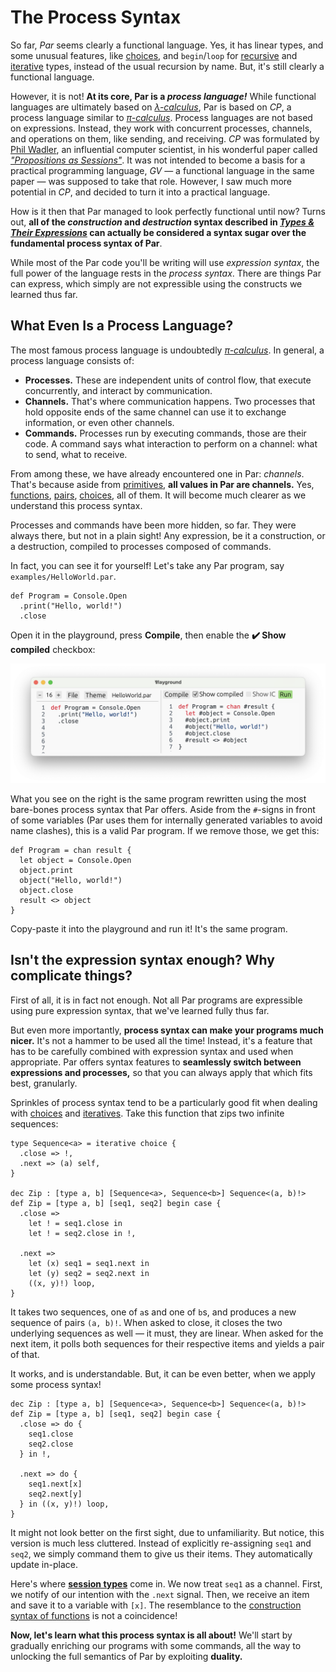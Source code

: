 # The Process Syntax

So far, _Par_ seems clearly a functional language. Yes, it has linear types, and some unusual
features, like [choices](./types/choice.md), and `begin`/`loop` for
[recursive](./types/recursive.md) and [iterative](./types/iterative.md) types, instead of the
usual recursion by name. But, it's still clearly a functional language.

However, it is not! **At its core, Par is a _process language!_** While functional languages
are ultimately based on [_λ-calculus_](https://en.wikipedia.org/wiki/Lambda_calculus), Par is
based on _CP_, a process language similar to [_π-calculus_](https://en.wikipedia.org/wiki/Π-calculus).
Process languages are not based on expressions. Instead, they work with concurrent processes,
channels, and operations on them, like sending, and receiving. _CP_ was formulated by
[Phil Wadler](https://en.wikipedia.org/wiki/Philip_Wadler), an influential computer scientist,
in his wonderful paper called [_"Propositions as Sessions"_](https://www.pure.ed.ac.uk/ws/portalfiles/portal/18383989/Wadler_2012_Propositions_as_Sessions.pdf). It was not intended to become a basis
for a practical programming language, _GV_ — a functional language in the same paper — was supposed
to take that role. However, I saw much more potential in _CP_, and decided to turn it into
a practical language.

How is it then that Par managed to look perfectly functional until now? Turns out,
**all of the _construction_ and _destruction_ syntax described in [_Types & Their Expressions_](./types.md) can actually be considered a syntax sugar over the fundamental process syntax of Par**.

While most of the Par code you'll be writing will use _expression syntax_, the full power of the
language rests in the _process syntax_. There are things Par can express, which simply are not
expressible using the constructs we learned thus far.

## What Even Is a Process Language?

The most famous process language is undoubtedly [_π-calculus_](https://en.wikipedia.org/wiki/Π-calculus). In general, a process
language consists of:
- **Processes.** These are independent units of control flow, that execute concurrently, and interact by communication.
- **Channels.** That's where communication happens. Two processes that hold opposite ends of the same channel can use it
  to exchange information, or even other channels.
- **Commands.** Processes run by executing commands, those are their code. A command says what interaction to perform on a channel:
  what to send, what to receive.

From among these, we have already encountered one in Par: _channels_. That's because aside from
[primitives](./structure/strings_and_numbers.md), **all values in Par are channels.** Yes,
[functions](./types/function.md), [pairs](./types/pair.md), [choices](./types/choice.md), all of them. It will become much
clearer as we understand this process syntax.

Processes and commands have been more hidden, so far. They were always there, but not in a plain sight! Any expression, be
it a construction, or a destruction, compiled to processes composed of commands.

In fact, you can see it for yourself! Let's take any Par program, say `examples/HelloWorld.par`.

```par
def Program = Console.Open
  .print("Hello, world!")
  .close
```

Open it in the playground, press **Compile**, then enable the **✔️ Show compiled** checkbox:

![Hello World compiled to process syntax](./images/process_syntax_1.png)

What you see on the right is the same program rewritten using the most bare-bones process syntax that Par offers.
Aside from the `#`-signs in front of some variables (Par uses them for internally generated variables to avoid
name clashes), this is a valid Par program. If we remove those, we get this:

```par
def Program = chan result {
  let object = Console.Open
  object.print
  object("Hello, world!")
  object.close
  result <> object
}
```

Copy-paste it into the playground and run it! It's the same program.

## Isn't the expression syntax enough? Why complicate things?

First of all, it is in fact not enough. Not all Par programs are expressible using pure expression syntax, that we've learned
fully thus far.

But even more importantly, **process syntax can make your programs much nicer.** It's not a hammer to be used all the time!
Instead, it's a feature that has to be carefully combined with expression syntax and used when appropriate. Par offers syntax
features to **seamlessly switch between expressions and processes,** so that you can always apply that which fits best, granularly.

Sprinkles of process syntax tend to be a particularly good fit when dealing with [choices](./types/choice.md) and
[iteratives](./types/iterative.md). Take this function that zips two infinite sequences:

```par
type Sequence<a> = iterative choice {
  .close => !,
  .next => (a) self,
}

dec Zip : [type a, b] [Sequence<a>, Sequence<b>] Sequence<(a, b)!>
def Zip = [type a, b] [seq1, seq2] begin case {
  .close =>
    let ! = seq1.close in
    let ! = seq2.close in !,

  .next =>
    let (x) seq1 = seq1.next in
    let (y) seq2 = seq2.next in
    ((x, y)!) loop,
}
```

It takes two sequences, one of `a`s and one of `b`s, and produces a new sequence of pairs `(a, b)!`. When asked to close, it
closes the two underlying sequences as well — it must, they are linear. When asked for the next item, it polls both sequences
for their respective items and yields a pair of that.

It works, and is understandable. But, it can be even better, when we apply some process syntax!

```par
dec Zip : [type a, b] [Sequence<a>, Sequence<b>] Sequence<(a, b)!>
def Zip = [type a, b] [seq1, seq2] begin case {
  .close => do {
    seq1.close
    seq2.close
  } in !,

  .next => do {
    seq1.next[x]
    seq2.next[y]
  } in ((x, y)!) loop,
}
```

It might not look better on the first sight, due to unfamiliarity. But notice, this version is much less cluttered. Instead
of explicitly re-assigning `seq1` and `seq2`, we simply command them to give us their items. They automatically update in-place.

Here's where [**session types**](https://en.wikipedia.org/wiki/Session_type) come in. We now treat `seq1` as a channel. First,
we notify of our intention with the `.next` signal. Then, we receive an item and save it to a variable with `[x]`. The
resemblance to the [construction syntax of functions](./types/function.md#construction) is not a coincidence!

**Now, let's learn what this process syntax is all about!** We'll start by gradually enriching our programs with some commands,
all the way to unlocking the full semantics of Par by exploiting **duality.**